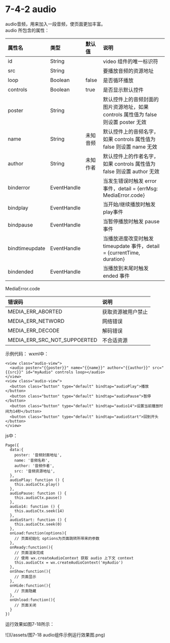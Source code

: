 # 7-4-2 audio

audio音频，用来加入一段音频，使页面更加丰富。  
audio 所包含的属性：

| 属性名 | 类型 | 默认值 | 说明 |
| :--- | :--- | :--- | :--- |
| id | String |  | video 组件的唯一标识符 |
| src | String |  | 要播放音频的资源地址 |
| loop | Boolean | false | 是否循环播放 |
| controls | Boolean | true | 是否显示默认控件 |
| poster | String |  | 默认控件上的音频封面的图片资源地址，如果 controls 属性值为 false 则设置 poster 无效 |
| name | String | 未知音频 | 默认控件上的音频名字，如果 controls 属性值为 false 则设置 name 无效 |
| author | String | 未知作者 | 默认控件上的作者名字，如果 controls 属性值为 false 则设置 author 无效 |
| binderror | EventHandle |  | 当发生错误时触发 error 事件，detail = {errMsg: MediaError.code} |
| bindplay | EventHandle |  | 当开始/继续播放时触发play事件 |
| bindpause | EventHandle |  | 当暂停播放时触发 pause 事件 |
| bindtimeupdate | EventHandle |  | 当播放进度改变时触发 timeupdate 事件，detail = {currentTime, duration} |
| bindended | EventHandle |  | 当播放到末尾时触发 ended 事件 |

MediaError.code

| 错误码 | 说明 |
| :--- | :--- |
| MEDIA_ERR_ABORTED | 获取资源被用户禁止 |
| MEDIA_ERR_NETWORD | 网络错误 |
| MEDIA_ERR_DECODE | 解码错误 |
| MEDIA_ERR_SRC_NOT_SUPPOERTED | 不合适资源 |

示例代码：
wxml中：
```
<view class="audio-view">
  <audio poster="{{poster}}" name="{{name}}" author="{{author}}" src="{{src}}" id="myAudio" controls loop></audio>
</view>
<view class="audio-view">
  <button class="button" type="default" bindtap="audioPlay">播放</button>
  <button class="button" type="default" bindtap="audioPause">暂停</button>
  <button class="button" type="default" bindtap="audio14">设置当前播放时间为14秒</button>
  <button class="button" type="default" bindtap="audioStart">回到开头</button>
</view>
```
js中：
```
Page({
  data:{
    poster: '音频封面地址',
    name: '音频名称',
    author: '音频作者',
    src: '音频资源地址',
  },
  audioPlay: function () {
    this.audioCtx.play()
  },
  audioPause: function () {
    this.audioCtx.pause()
  },
  audio14: function () {
    this.audioCtx.seek(14)
  },
  audioStart: function () {
    this.audioCtx.seek(0)
  },
  onLoad:function(options){
    // 页面初始化 options为页面跳转所带来的参数
  },
  onReady:function(){
    // 页面渲染完成
    // 使用 wx.createAudioContext 获取 audio 上下文 context
    this.audioCtx = wx.createAudioContext('myAudio')
  },
  onShow:function(){
    // 页面显示
  },
  onHide:function(){
    // 页面隐藏
  },
  onUnload:function(){
    // 页面关闭
  }
})
```
运行效果如图7-18所示：

![](/assets/图7-18 audio组件示例运行效果图.png)








